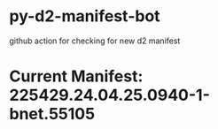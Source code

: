 # py-d2-manifest-bot
github action for checking for new d2 manifest

# Current Manifest: 225429.24.04.25.0940-1-bnet.55105
